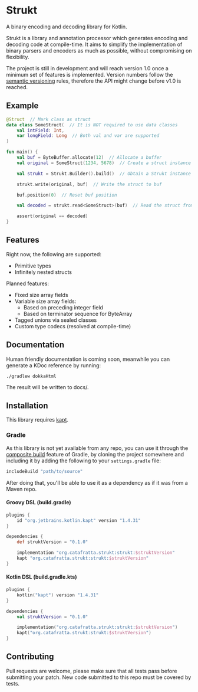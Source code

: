 # Strukt

A binary encoding and decoding library for Kotlin.

Strukt is a library and annotation processor which generates encoding and
decoding code at compile-time. It aims to simplify the implementation of binary
parsers and encoders as much as possible, without compromising on flexibility.

The project is still in development and will reach version 1.0 once a minimum
set of features is implemented. Version numbers follow the [semantic versioning]
rules, therefore the API might change before v1.0 is reached.

## Example

```kotlin
@Struct  // Mark class as struct
data class SomeStruct(  // It is NOT required to use data classes
    val intField: Int,
    var longField: Long  // Both val and var are supported
)

fun main() {
    val buf = ByteBuffer.allocate(12)  // Allocate a buffer
    val original = SomeStruct(1234, 5678)  // Create a struct instance

    val strukt = Strukt.Builder().build()  // Obtain a Strukt instance

    strukt.write(original, buf)  // Write the struct to buf

    buf.position(0)  // Reset buf position

    val decoded = strukt.read<SomeStruct>(buf)  // Read the struct from buf

    assert(original == decoded)
}
```

## Features

Right now, the following are supported:

- Primitive types
- Infinitely nested structs

Planned features:

- Fixed size array fields
- Variable size array fields:
    - Based on preceding integer field
    - Based on terminator sequence for ByteArray
- Tagged unions via sealed classes
- Custom type codecs (resolved at compile-time)

## Documentation

Human friendly documentation is coming soon, meanwhile you can generate a KDoc
reference by running:

```
./gradlew dokkaHtml
```

The result will be written to docs/.

## Installation

This library requires [kapt].

### Gradle

As this library is not yet available from any repo, you can use it through the
[composite build] feature of Gradle, by cloning the project somewhere and
including it by adding the following to your `settings.gradle` file:

```groovy
includeBuild "path/to/source"
```

After doing that, you'll be able to use it as a dependency as if it was from a
Maven repo.

#### Groovy DSL (build.gradle)

```groovy
plugins {
    id "org.jetbrains.kotlin.kapt" version "1.4.31"
}

dependencies {
    def struktVersion = "0.1.0"

    implementation "org.catafratta.strukt:strukt:$struktVersion"
    kapt "org.catafratta.strukt:strukt:$struktVersion"
}
```

#### Kotlin DSL (build.gradle.kts)

```kotlin
plugins {
    kotlin("kapt") version "1.4.31"
}

dependencies {
    val struktVersion = "0.1.0"

    implementation("org.catafratta.strukt:strukt:$struktVersion")
    kapt("org.catafratta.strukt:strukt:$struktVersion")
}
```

## Contributing

Pull requests are welcome, please make sure that all tests pass before
submitting your patch. New code submitted to this repo must be covered by tests.

[semantic versioning]: https://semver.org/ "Semantic Versioning"

[kapt]: https://kotlinlang.org/docs/kapt.html "kapt docs"

[composite build]: https://docs.gradle.org/current/userguide/composite_builds.html "Composite Builds"
